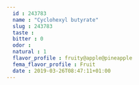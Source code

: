 ```yaml
---
  id : 243783
  name : "Cyclohexyl butyrate"
  slug : 243783
  taste : 
  bitter : 0
  odor : 
  natural : 1
  flavor_profile : fruity@apple@pineapple
  fema_flavor_profile : Fruit
  date : 2019-03-26T08:47:11+01:00
---
```



